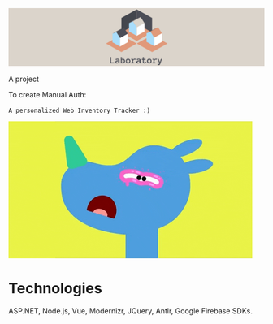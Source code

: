 ![alt laboratory](cover1.png)

A project

To create Manual Auth:
```
A personalized Web Inventory Tracker :)
```
            
![](giphy.gif)

# Technologies
ASP.NET, Node.js, Vue, Modernizr, JQuery, Antlr, Google Firebase SDKs.
